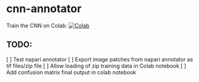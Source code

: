 # cnn-annotator

Train the CNN on Colab: [![Colab](https://colab.research.google.com/assets/colab-badge.svg)](https://colab.research.google.com/github/lowe-lab-ucl/cnn-annotator/blob/main/notebooks/train_and_validate_CNN.ipynb) 

## TODO:
[ ] Test napari annotator
[ ] Export image patches from napari annotator as tif files/zip file
[ ] Allow loading of zip training data in Colab notebook
[ ] Add confusion matrix final output in colab notebook
